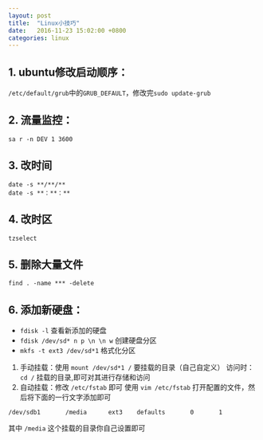 ```yaml
---
layout: post
title:  "Linux小技巧"
date:   2016-11-23 15:02:00 +0800
categories: linux
---
```

## 1. ubuntu修改启动顺序：
`/etc/default/grub`中的`GRUB_DEFAULT`，修改完`sudo update-grub`

## 2. 流量监控：
`sa r -n DEV 1 3600`

## 3. 改时间

```
date -s **/**/**
date -s **：**：**
```

## 4. 改时区
`tzselect`

## 5. 删除大量文件
`find . -name *** -delete` 

## 6. 添加新硬盘：
* `fdisk -l` 查看新添加的硬盘
* `fdisk /dev/sd* n p \n \n w` 创建硬盘分区
* `mkfs -t ext3 /dev/sd*1` 格式化分区
1. 手动挂载：使用 `mount /dev/sd*1 /` 要挂载的目录（自己自定义）
访问时：`cd /` 挂载的目录,即可对其进行存储和访问
2. 自动挂载：修改 `/etc/fstab` 即可
使用 `vim /etc/fstab` 打开配置的文件，然后将下面的一行文字添加即可

```
/dev/sdb1       /media      ext3    defaults       0       1
```
  
其中 `/media` 这个挂载的目录你自己设置即可
